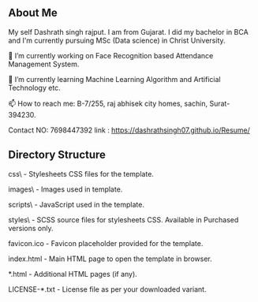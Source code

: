 About Me
------------------------
My self Dashrath singh rajput. I am from Gujarat. I did my bachelor in BCA and I'm currently pursuing MSc (Data science) in Christ University.

🔭 I’m currently working on Face Recognition based Attendance Management System.

🌱 I’m currently learning Machine Learning Algorithm and Artificial Technology etc.

📫 How to reach me: B-7/255, raj abhisek city homes, sachin, Surat-394230.

Contact NO: 7698447392
link : https://dashrathsingh07.github.io/Resume/


Directory Structure
-------------------
css\              - Stylesheets CSS files for the template.

images\           - Images used in template.

scripts\          - JavaScript used in the template.

styles\           - SCSS source files for stylesheets CSS. Available in Purchased versions only.

favicon.ico       - Favicon placeholder provided for the template.

index.html        - Main HTML page to open the template in browser.

*.html            - Additional HTML pages (if any).

LICENSE-*.txt     - License file as per your downloaded variant.




